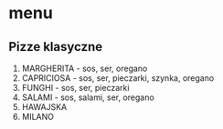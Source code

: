 # menu 

## Pizze klasyczne

1. MARGHERITA - sos, ser, oregano
2. CAPRICIOSA - sos, ser, pieczarki, szynka, oregano
3. FUNGHI - sos, ser, pieczarki
4. SALAMI - sos, salami, ser, oregano
5. HAWAJSKA 
6. MILANO 

